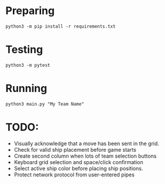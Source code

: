 # Preparing

`python3 -m pip install -r requirements.txt`

# Testing

`python3 -m pytest`

# Running

`python3 main.py "My Team Name"`

# TODO:

- Visually acknowledge that a move has been sent in the grid.
- Check for valid ship placement before game starts
- Create second column when lots of team selection buttons
- Keyboard grid selection and space/click confirmation
- Select active ship color before placing ship positions.
- Protect network protocol from user-entered pipes
